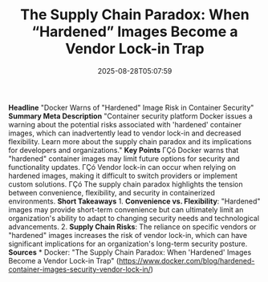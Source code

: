 ﻿---
title: "The Supply Chain Paradox: When “Hardened” Images Become a Vendor Lock-in Trap"
date: "2025-08-28T05:07:59"
category: "Markets"
summary: ""
slug: "the supply chain paradox when hardened images become a vendo"
source_urls:
  - "https://www.docker.com/blog/hardened-container-images-security-vendor-lock-in/"
seo:
  title: "The Supply Chain Paradox: When “Hardened” Images Become a Vendor Lock-in Trap | Hash n Hedge"
  description: ""
  keywords: ["news", "markets", "brief"]
---
**Headline** "Docker Warns of "Hardened" Image Risk in Container Security"  **Summary Meta Description** "Container security platform Docker issues a warning about the potential risks associated with 'hardened' container images, which can inadvertently lead to vendor lock-in and decreased flexibility. Learn more about the supply chain paradox and its implications for developers and organizations."  **Key Points**  ΓÇó Docker warns that "hardened" container images may limit future options for security and functionality updates. ΓÇó Vendor lock-in can occur when relying on hardened images, making it difficult to switch providers or implement custom solutions. ΓÇó The supply chain paradox highlights the tension between convenience, flexibility, and security in containerized environments.  **Short Takeaways**  1. **Convenience vs. Flexibility**: "Hardened" images may provide short-term convenience but can ultimately limit an organization's ability to adapt to changing security needs and technological advancements. 2. **Supply Chain Risks**: The reliance on specific vendors or "hardened" images increases the risk of vendor lock-in, which can have significant implications for an organization's long-term security posture.  **Sources** * Docker: "The Supply Chain Paradox: When 'Hardened' Images Become a Vendor Lock-in Trap" (https://www.docker.com/blog/hardened-container-images-security-vendor-lock-in/) 
